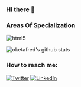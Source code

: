 ### Hi there 👋

<h3> Areas Of Specialization</h3>
<p>
   <img alt="html5" src="https://img.shields.io/badge/-HTML5-E34F26?style=flat-square&logo=html5&logoColor=white" />
</p>

![oketafred's github stats](https://github-readme-stats.vercel.app/api?username=oketafred&hide=contribs,prs)


<h3>How to reach me: </h3>
<p><a href="https://twitter.com/oketafred" target="_blank"><img alt="Twitter" src="https://img.shields.io/badge/twitter-%231DA1F2.svg?&style=for-the-badge&logo=twitter&logoColor=white" /></a> <a href="https://www.linkedin.com/in/oketafred" target="_blank"><img alt="LinkedIn" src="https://img.shields.io/badge/linkedin-%230077B5.svg?&style=for-the-badge&logo=linkedin&logoColor=white" /></a>
</p>
<!--
**oketafred/oketafred** is a ✨ _special_ ✨ repository because its `README.md` (this file) appears on your GitHub profile.




<!--
**oketafred/oketafred** is a ✨ _special_ ✨ repository because its `README.md` (this file) appears on your GitHub profile.

Here are some ideas to get you started:

- 🔭 I’m currently working on ...
- 🌱 I’m currently learning ...
- 👯 I’m looking to collaborate on ...
- 🤔 I’m looking for help with ...
- 💬 Ask me about ...
- 📫 How to reach me: ...
- 😄 Pronouns: ...
- ⚡ Fun fact: ...
-->
